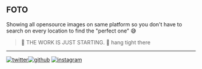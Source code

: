 ## FOTO

Showing all opensource images on same platform so you don't have to search on every location to find the "perfect one" :sweat_smile:

> :space_invader: THE WORK IS JUST STARTING. :feet:
hang tight there

---

[![twitter][twitter]][twitter-link][![github][github]][github-link]        [![instagram][instagram]][instagram-link]

[twitter]: http://i.imgur.com/tXSoThF.png
[github]: http://i.imgur.com/0o48UoR.png
[instagram]: https://i.imgur.com/ShDTX7M.png
[twitter-link]: http://bit.ly/nihalmaskeytwitter
[github-link]: https://bit.ly/maskeynihalgithub
[instagram-link]: https://bit.ly/nihalmaskeyinstagram
